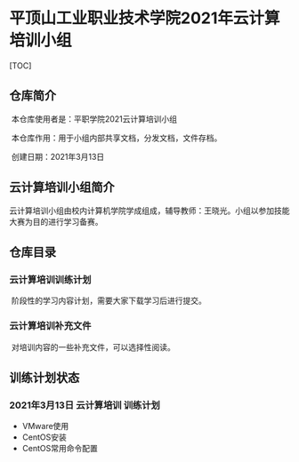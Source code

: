 # 平顶山工业职业技术学院2021年云计算培训小组

[TOC]



## 仓库简介

​		本仓库使用者是：平职学院2021云计算培训小组

​		本仓库作用：用于小组内部共享文档，分发文档，文件存档。

​		创建日期：2021年3月13日

## 云计算培训小组简介

​		云计算培训小组由校内计算机学院学成组成，辅导教师：王晓光。小组以参加技能大赛为目的进行学习备赛。

## 仓库目录

### 云计算培训训练计划

​		阶段性的学习内容计划，需要大家下载学习后进行提交。

### 云计算培训补充文件

​		对培训内容的一些补充文件，可以选择性阅读。

## 训练计划状态

### 2021年3月13日 云计算培训 训练计划

* VMware使用
* CentOS安装
* CentOS常用命令配置